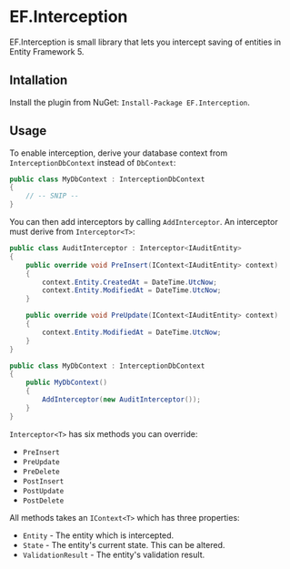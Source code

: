 # EF.Interception


EF.Interception is small library that lets you intercept saving of entities in Entity Framework 5.

## Intallation

Install the plugin from NuGet: `Install-Package EF.Interception`.

## Usage

To enable interception, derive your database context from `InterceptionDbContext` instead of `DbContext`:

```csharp
public class MyDbContext : InterceptionDbContext
{
    // -- SNIP --
}
```

You can then add interceptors by calling `AddInterceptor`. An interceptor must derive from `Interceptor<T>`:

```csharp
public class AuditInterceptor : Interceptor<IAuditEntity>
{
    public override void PreInsert(IContext<IAuditEntity> context)
    {
        context.Entity.CreatedAt = DateTime.UtcNow;
        context.Entity.ModifiedAt = DateTime.UtcNow;
    }

    public override void PreUpdate(IContext<IAuditEntity> context)
    {
        context.Entity.ModifiedAt = DateTime.UtcNow;
    }
}

public class MyDbContext : InterceptionDbContext
{
    public MyDbContext()
    {
        AddInterceptor(new AuditInterceptor());
    }
}
```

`Interceptor<T>` has six methods you can override:
 - `PreInsert`
 - `PreUpdate`
 - `PreDelete`
 - `PostInsert`
 - `PostUpdate`
 - `PostDelete`

All methods takes an `IContext<T>` which has three properties:
 - `Entity` - The entity which is intercepted.
 - `State` - The entity's current state. This can be altered.
 - `ValidationResult` - The entity's validation result.
